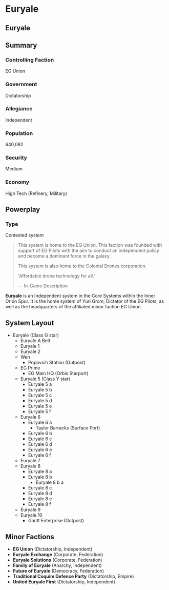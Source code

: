 # Euryale
## Euryale

		

## Summary

### Controlling Faction

EG Union

### Government

Dictatorship

### Allegiance

Independent

### Population

640,082

### Security

Medium

### Economy

High Tech (Refinery, Military)

## Powerplay

### Type

Contested system

> 
> 
> This system is home to the EG Union. This faction was founded with support of EG Pilots with the aim to conduct an independent policy and become a dominant force in the galaxy.
> 
> This system is also home to the Colonial Drones corporation.
> 
> 'Affordable drone technology for all.'
> 
> 
> — In-Game Description
> 

**Euryale** is an Independent system in the Core Systems within the Inner Orion Spur. It is the home system of Yuri Grom, Dictator of the EG Pilots, as well as the headquarters of the affiliated minor faction EG Union.

## System Layout

- Euryale (Class G star)
    - Euryale A Belt
    - Euryale 1
    - Euryale 2
    - Wen
        - Popovich Station (Outpost)
    - EG Prime
        - EG Main HQ (Orbis Starport)
    - Euryale 5 (Class Y star)
        - Euryale 5 a
        - Euryale 5 b
        - Euryale 5 c
        - Euryale 5 d
        - Euryale 5 e
        - Euryale 5 f
    - Euryale 6
        - Euryale 6 a
            - Taylor Barracks (Surface Port)
        - Euryale 6 b
        - Euryale 6 c
        - Euryale 6 d
        - Euryale 6 e
        - Euryale 6 f
    - Euryale 7
    - Euryale 8
        - Euryale 8 a
        - Euryale 8 b
            - Euryale 8 b a
        - Euryale 8 c
        - Euryale 8 d
        - Euryale 8 e
        - Euryale 8 f
    - Euryale 9
    - Euryale 10
        - Gantt Enterprise (Outpost)

## Minor Factions

- **EG Union** (Dictatorship, Independent)
- **Euryale Exchange** (Corporate, Federation)
- **Euryale Solutions** (Corporate, Federation)
- **Family of Euryale** (Anarchy, Independent)
- **Future of Euryale** (Democracy, Federation)
- **Traditional Coquim Defence Party** (Dictatorship, Empire)
- **United Euryale First** (Dictatorship, Independent)